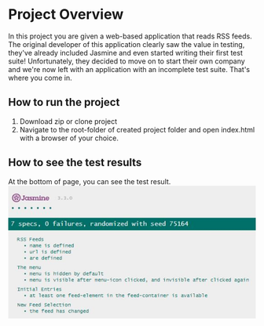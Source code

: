 # Project Overview

In this project you are given a web-based application that reads RSS feeds. The original developer of this application clearly saw the value in testing, they've already included Jasmine and even started writing their first test suite! Unfortunately, they decided to move on to start their own company and we're now left with an application with an incomplete test suite. That's where you come in.

## How to run the project

1. Download zip or clone project
2. Navigate to the root-folder of created project folder and open index.html with a browser of your choice.

## How to see the test results

At the bottom of page, you can see the test result.
![alt text](/testResult.JPG)
